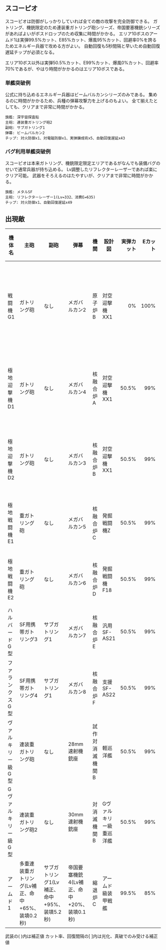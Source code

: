 ## スコーピオ

スコーピオは防御がしっかりしていれば全ての敵の攻撃を完全防御できる。
ガトリング、機銃限定のため連装重ガトリング砲シリーズ、帝国要塞機銃シリーズがあればよいがボスドロップのため収集に時間がかかる。
エリア10ボスのアームド1は実弾99.5%カット、E85%カット、爆風95%カット、回避率0%を誇るためエネルギー兵器で攻める方がよい。
自動回復も5秒間隔と早いため自動回復遅延チップが必須となる。

エリア10ボス以外は実弾50.5%カット、E99%カット、爆風0%カット、回避率70%であるが、やはり時間がかかるのはエリア10ボスである。

### 単艦突破例

公式に持ち込めるエネルギー兵器はビームバルカンシリーズのみである。
集めるのに時間がかかるため、兵種の弾幕攻撃力を上げるのもよい。
全て揃えたとしても、クリアまで非常に時間がかかる。

```
旗艦: 深宇宙探査船
主砲: 連装重ガトリング砲2
副砲: サブガトリング1
弾幕: ビームバルカン2
チップ: 対火防御x1、対電磁防御x1、実弾錬成術x5、自動回復遅延x43
```

### バグ利用単艦突破例

スコーピオは本来ガトリング、機銃限定限定エリアであるがなんでも装備バグのせいで通常兵器が持ち込める。
Lv調整したリフレクターレーザーであれば楽にクリア可能。
武器をそろえるのはたやすいが、クリアまで非常に時間がかかる。

```
旗艦: メタルSF
主砲: リフレクターレーザー1(Lv=332、消費E=635)
チップ: 対火防御x1、自動回復遅延x49
```

## 出現敵

<ul class="enemies-list"></ul>

| 機体名             | 主砲                                              | 副砲                                         | 弾幕                                       | 機関            | 設計図                  | 実弾カット | Eカット | 爆風カット | 回避率 | 爆風回避率 | 回復間隔 | 登場ステージ                         |
|--------------------|---------------------------------------------------|----------------------------------------------|--------------------------------------------|-----------------|-------------------------|-----------:|--------:|-----------:|-------:|-----------:|----------|--------------------------------------|
| 戦闘機G1           | ガトリング砲                                      | なし                                         | メガバルカン2                              | 原子炉B         | 対空迎撃機XX1           |         0% |    100% |         0% |    75% |        50% | なし     | 1、1ボス、2、3、4、5、6、7、8、9、10 |
| 極地迎撃機D1       | ガトリング砲                                      | なし                                         | メガバルカン4                              | 核融合炉A       | 対空迎撃機XX1           |      50.5% |     99% |         0% |    70% |        70% | なし     | 2ボス、3、4、5、6、7、8、9、10       |
| 極地迎撃機D2       | ガトリング砲                                      | なし                                         | メガバルカン3                              | 核融合炉B       | 対空迎撃機XX1           |      50.5% |     99% |         0% |    70% |        70% | なし     | 3ボス、4、5、6、7、8、9、10          |
| 極地戦闘機E1       | 重ガトリング砲                                    | なし                                         | メガバルカン5                              | 核融合炉C       | 発掘戦闘機Z             |      50.5% |     99% |         0% |    70% |        70% | なし     | 4ボス、5、6、7、8、9、10             |
| 極地戦闘機E2       | 重ガトリング砲                                    | なし                                         | メガバルカン6                              | 核融合炉D       | 発掘戦闘機F18           |      50.5% |     99% |         0% |    70% |        70% | なし     | 5ボス、6、7、8、9、10                |
| ハルバードG型      | SF用携帯ガトリング3                               | サブガトリング1                              | メガバルカン7                              | 核融合炉E       | 汎用SF-AS21             |      50.5% |     99% |         0% |    70% |        70% | なし     | 6、6ボス、7、8、9、10                |
| ファランクスG型    | SF用携帯ガトリング4                               | サブガトリング1                              | メガバルカン8                              | 核融合炉F       | 支援SF-AS22             |      50.5% |     99% |         0% |    70% |        70% | なし     | 7ボス、8、9、10                      |
| ヴァルキリー級G型  | 連装重ガトリング砲                                | なし                                         | 28mm速射機銃座                             | 試作対消滅機関B | 軽巡洋艦                |      50.5% |     99% |         0% |    70% |        70% | なし     | 8ボス、9、10                         |
| Gヴァルキリー級G型 | 連装重ガトリング砲2                               | なし                                         | 30mm速射機銃座                             | 対消滅機関B     | Gヴァルキリー級重巡洋艦 |      50.5% |     99% |         0% |    70% |        70% | なし     | 9ボス、10                            |
| アームド1          | 多重連装重ガトリング(Lv補正、命中+65%、装填0.2秒) | サブガトリング1(Lv補正、命中+95%、装填5.2秒) | 帝国要塞機銃4(Lv補正、命中+20%、装填0.1秒) | 縮退炉C         | アームド級装甲戦艦      |      99.5% |     85% |        95% |     0% |         0% | 5秒      | 10ボス                               |

武装の( )内は補正値
カット率、回復間隔の[ ]内は光化、真破でのみ受ける補正値
